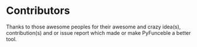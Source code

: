 # Contributors

Thanks to those awesome peoples for their awesome and crazy idea(s),
contribution(s) and or issue report which made or make PyFunceble a better tool.

<!-- ALL-CONTRIBUTORS-LIST:START - Do not remove or modify this section -->
<!-- prettier-ignore-start -->
<!-- markdownlint-disable -->

<!-- markdownlint-restore -->
<!-- prettier-ignore-end -->

<!-- ALL-CONTRIBUTORS-LIST:END -->


